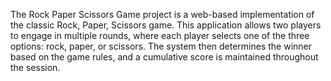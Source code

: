 The Rock Paper Scissors Game project is a web-based implementation of the classic Rock, Paper, Scissors game. This application allows two players to engage in multiple rounds, where each player selects one of the three options: rock, paper, or scissors. The system then determines the winner based on the game rules, and a cumulative score is maintained throughout the session.
